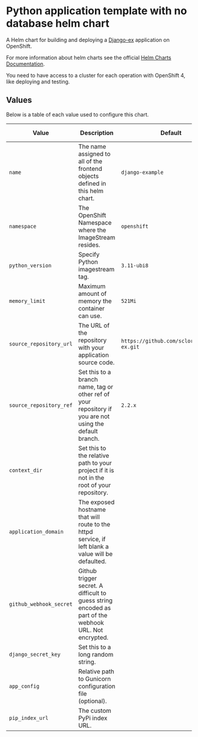 # Python application template with no database helm chart

A Helm chart for building and deploying a [Django-ex](https://github/sclorg/django-ex) application on OpenShift.

For more information about helm charts see the official [Helm Charts Documentation](https://helm.sh/).

You need to have access to a cluster for each operation with OpenShift 4, like deploying and testing.

## Values
Below is a table of each value used to configure this chart.

| Value                   | Description                                                                                             | Default                                   | Additional Information |
|-------------------------|---------------------------------------------------------------------------------------------------------|-------------------------------------------|------------------------|
| `name`                  | The name assigned to all of the frontend objects defined in this helm chart.                            | `django-example`                          |                        |
| `namespace`             | The OpenShift Namespace where the ImageStream resides.                                                  | `openshift`                               |                        |
| `python_version `       | Specify Python imagestream tag.                                                                         | `3.11-ubi8`                               |                        |
| `memory_limit`          | Maximum amount of memory the container can use.                                                         | `521Mi`                                   |                        |
| `source_repository_url` | The URL of the repository with your application source code.                                            | `https://github.com/sclorg/django-ex.git` |                        |
| `source_repository_ref` | Set this to a branch name, tag or other ref of your repository if you are not using the default branch. | `2.2.x`                                   |                        |
| `context_dir`           | Set this to the relative path to your project if it is not in the root of your repository.              |                                           |                        |
| `application_domain`    | The exposed hostname that will route to the httpd service, if left blank a value will be defaulted.     |                                           |                        |
| `github_webhook_secret` | Github trigger secret. A difficult to guess string encoded as part of the webhook URL. Not encrypted.   |                                           |                        |
| `django_secret_key`     | Set this to a long random string.                                                                       |                                           |                        |
| `app_config`            | Relative path to Gunicorn configuration file (optional).                                                |                                           |                        |
| `pip_index_url`         | The custom PyPi index URL.                                                                              |                                           |                        |
